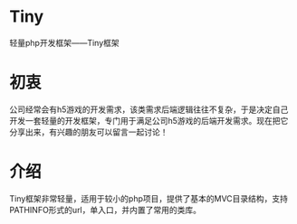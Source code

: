 # Tiny
轻量php开发框架——Tiny框架
# 初衷
公司经常会有h5游戏的开发需求，该类需求后端逻辑往往不复杂，于是决定自己开发一套轻量的开发框架，专门用于满足公司h5游戏的后端开发需求。现在把它分享出来，有兴趣的朋友可以留言一起讨论！
# 介绍
Tiny框架非常轻量，适用于较小的php项目，提供了基本的MVC目录结构，支持PATHINFO形式的url，单入口，并内置了常用的类库。
